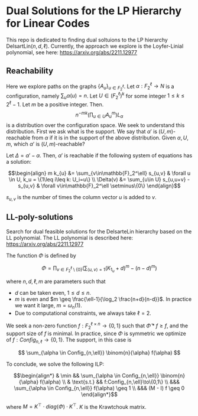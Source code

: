# Dual Solutions for the LP Hierarchy for Linear Codes

This repo is dedicated to finding dual soltuions to the LP hierarchy DelsartLin($n,d,\ell$).
Currently, the approach we explore is the Loyfer-Linial polynomial, see here:
https://arxiv.org/abs/2211.12977

## Reachability
Here we explore paths on the graphs $\{A_u\}_{u\in F_2^\ell}$. Let $\alpha:F_2^\ell\to N$
is a configuration, namely $\sum_{u}\alpha(u) = n$. Let $U \in (F_2^\ell)^k$ for some
integer $1\leq k\leq 2^\ell-1$. Let $m$ be a positive integer. Then.
$$
n^{-m k}(\prod_{u\in U} A_u^m) L_{\alpha}
$$
is a distribution over the configuration space. We seek to understand this 
distribution. First we ask what is the support. We say that $\alpha'$
is $(U,m)$-reachable from $\alpha$ if it is in the support of the above
distribution. Given $\alpha, U, m$, which $\alpha'$ is $(U,m)$-reachable?

Let $\Delta = \alpha'-\alpha$. Then, $\alpha'$ is reachable if the following
system of equations has a solution:
```math
\begin{align}
m k_{u} &= \sum_{v\in\mathbb{F}_2^\ell} s_{u,v}  & \forall u \in U, k_u = \{1\leq i\leq k: U_i=u\}
\\
\Delta(v) &= \sum_{u\in U} s_{u,u+v} - s_{u,v} & \forall v\in\mathbb{F}_2^\ell \setminus\{0\}
\end{align}
```
$s_{u,v}$ is the number of times the column vector $u$ is added to $v$.


## LL-poly-solutions
Search for dual feasible solutions for the DelsarteLin hierarchy based 
on the LL polynomial. The LL polynomial is described here:
https://arxiv.org/abs/2211.12977

The function $\Phi$ is defined by

$$
\Phi = \prod_{v\in F_2^\ell \setminus\{0\}} 
\left(
\sum_{\langle u,v\rangle = 1} (K_{1_u} + d)^m - (n-d)^m
\right)
$$

where $n,d,\ell,m$ are parameters such that 
- $d$ can be taken even,
$1\leq d\leq n$.
- $m$ is even and $m \geq \frac{\ell-1}{\log_2 \frac{n+d}{n-d}}$. In practice
we want it large, $m=\omega_n(1)$.
- Due to computational constraints, we always take $\ell=2$.

We seek a non-zero function $f:F_2^{\ell\times n}\to\{0,1\}$ such that 
$\widehat{\Phi} * f \geq f$, and the support size of $f$ is minimal.
In practice, since $\Phi$ is symmetric we 
optimize of $f:Config_{n,\ell}\to\{0,1\}$. The support, in this case is

$$
\sum_{\alpha \in Config_{n,\ell}} \binom{n}{\alpha} f(\alpha)
$$

To conclude, we solve the following ILP:
```math
\begin{align*}
  & \min && \sum_{\alpha \in Config_{n,\ell}} \binom{n}{\alpha} f(\alpha)
  \\
  & \text{s.t.} && f:Config_{n,\ell}\to\{0,1\}
  \\
  &&& \sum_{\alpha \in Config_{n,\ell}} f(\alpha) \geq 1
  \\
  &&& (M - I) f \geq 0
\end{align*}
```
where $M = K^\top \cdot diag(\Phi) \cdot K^\top$. $K$ is the Krawtchouk matrix.
